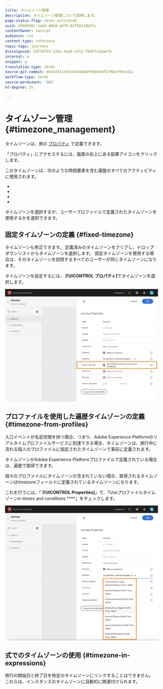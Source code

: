 ```yaml
---
title: タイムゾーン管理
description: タイムゾーン管理について説明します。
page-status-flag: never-activated
uuid: 269d590c-5a6d-40b9-a879-02f5033863fc
contentOwner: sauviat
audience: rns
content-type: reference
topic-tags: journeys
discoiquuid: 5df34f55-135a-4ea8-afc2-f9427ce5ae7b
internal: n
snippet: y
translation-type: tm+mt
source-git-commit: eb4474313d3c0470448f9959ed757902ef0ecd2a
workflow-type: tm+mt
source-wordcount: '261'
ht-degree: 2%

---
```




# タイムゾーン管理 {#timezone_management}

タイムゾーンは、旅の [プロパティ](../building-journeys/changing-properties.md) で定義できます。

「プロパティ」にアクセスするには、画面の右上にある鉛筆アイコンをクリックします。

このタイムゾーンは、次のような時間要素を含む遍歴のすべてのアクティビティに使用されます。

* [](../building-journeys/condition-activity.md#time_condition)
* [](../building-journeys/condition-activity.md#date_condition)
* [](../building-journeys/wait-activity.md#custom)
* [](../building-journeys/wait-activity.md#fixed_date)

タイムゾーンを選択するか、ユーザープロファイルで定義されたタイムゾーンを使用するかを選択できます。

## 固定タイムゾーンの定義 {#fixed-timezone}

タイムゾーンも修正できます。 定義済みのタイムゾーンをクリアし、ドロップダウンリストからタイムゾーンを選択します。 固定タイムゾーンを使用する場合は、そのタイムゾーンを訪問するすべてのユーザーが同じタイムゾーンになります。

タイムゾーンを設定するには、 **[!UICONTROL プロパティ]**&#x200B;でタイムゾーンを選択します。

![](../assets/journey73.png)

## プロファイルを使用した遍歴タイムゾーンの定義 {#timezone-from-profiles}

入口イベントが名前空間を持つ場合、つまり、Adobe Experience Platformのリアルタイムプロファイルサービスに到達できる場合、タイムゾーンは、旅行中に流れる個人のプロファイルに指定されたタイムゾーンで事前に定義されます。

タイムゾーンがAdobe Experience Platformプロファイルで定義されている場合は、遍歴で取得できます。

個々のプロファイルにタイムゾーンが含まれていない場合、取得されるタイムゾーンはtimezoneフィールドに定義されているタイムゾーンになります。

これを行うには、「 **[!UICONTROL Properties]**」で、「Useプロファイルタイムゾーンin timers and conditions ****」をチェックします。

![](../assets/journey72.png)

## 式でのタイムゾーンの使用 {#timezone-in-expressions}

旅行の開始日と終了日を特定のタイムゾーンにリンクすることはできません。 これらは、インスタンスのタイムゾーンに自動的に関連付けられます。
